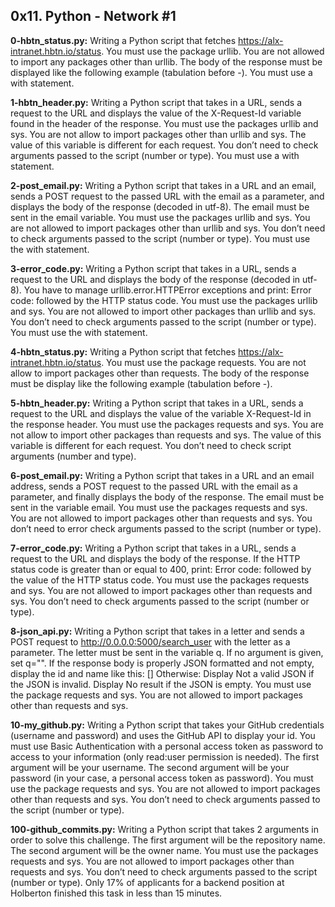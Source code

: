 ## 0x11. Python - Network #1

**0-hbtn_status.py:** Writing a Python script that fetches https://alx-intranet.hbtn.io/status.
You must use the package urllib.
You are not allowed to import any packages other than urllib.
The body of the response must be displayed like the following example (tabulation before -).
You must use a with statement.

**1-hbtn_header.py:** Writing a Python script that takes in a URL, sends a request to the URL and displays the value of the X-Request-Id variable found in the header of the response.
You must use the packages urllib and sys.
You are not allow to import packages other than urllib and sys.
The value of this variable is different for each request.
You don’t need to check arguments passed to the script (number or type).
You must use a with statement.

**2-post_email.py:** Writing a Python script that takes in a URL and an email, sends a POST request to the passed URL with the email as a parameter, and displays the body of the response (decoded in utf-8).
The email must be sent in the email variable.
You must use the packages urllib and sys.
You are not allowed to import packages other than urllib and sys.
You don’t need to check arguments passed to the script (number or type).
You must use the with statement.

**3-error_code.py:** Writing a Python script that takes in a URL, sends a request to the URL and displays the body of the response (decoded in utf-8).
You have to manage urllib.error.HTTPError exceptions and print: Error code: followed by the HTTP status code.
You must use the packages urllib and sys.
You are not allowed to import other packages than urllib and sys.
You don’t need to check arguments passed to the script (number or type).
You must use the with statement.

**4-hbtn_status.py:** Writing a Python script that fetches https://alx-intranet.hbtn.io/status.
You must use the package requests.
You are not allow to import packages other than requests.
The body of the response must be display like the following example (tabulation before -).

**5-hbtn_header.py:** Writing a Python script that takes in a URL, sends a request to the URL and displays the value of the variable X-Request-Id in the response header.
You must use the packages requests and sys.
You are not allow to import other packages than requests and sys.
The value of this variable is different for each request.
You don’t need to check script arguments (number and type).

**6-post_email.py:** Writing a Python script that takes in a URL and an email address, sends a POST request to the passed URL with the email as a parameter, and finally displays the body of the response.
The email must be sent in the variable email.
You must use the packages requests and sys.
You are not allowed to import packages other than requests and sys.
You don’t need to error check arguments passed to the script (number or type).

**7-error_code.py:** Writing a Python script that takes in a URL, sends a request to the URL and displays the body of the response.
If the HTTP status code is greater than or equal to 400, print: Error code: followed by the value of the HTTP status code.
You must use the packages requests and sys.
You are not allowed to import packages other than requests and sys.
You don’t need to check arguments passed to the script (number or type).

**8-json_api.py:** Writing a Python script that takes in a letter and sends a POST request to http://0.0.0.0:5000/search_user with the letter as a parameter.
The letter must be sent in the variable q.
If no argument is given, set q="".
If the response body is properly JSON formatted and not empty, display the id and name like this: [<id>] <name>
Otherwise:
Display Not a valid JSON if the JSON is invalid.
Display No result if the JSON is empty.
You must use the package requests and sys.
You are not allowed to import packages other than requests and sys.

**10-my_github.py:** Writing a Python script that takes your GitHub credentials (username and password) and uses the GitHub API to display your id.
You must use Basic Authentication with a personal access token as password to access to your information (only read:user permission is needed).
The first argument will be your username.
The second argument will be your password (in your case, a personal access token as password).
You must use the package requests and sys.
You are not allowed to import packages other than requests and sys.
You don’t need to check arguments passed to the script (number or type).

**100-github_commits.py:** Writing a Python script that takes 2 arguments in order to solve this challenge.
The first argument will be the repository name.
The second argument will be the owner name.
You must use the packages requests and sys.
You are not allowed to import packages other than requests and sys.
You don’t need to check arguments passed to the script (number or type).
Only 17% of applicants for a backend position at Holberton finished this task in less than 15 minutes.
